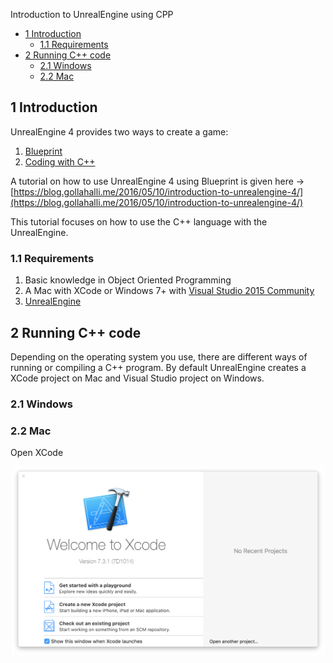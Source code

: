Introduction to UnrealEngine using CPP

<!-- TOC depthFrom:2 depthTo:6 withLinks:1 updateOnSave:1 orderedList:0 -->

- [1 Introduction](#1introduction)
	- [1.1 Requirements](#11requirements)
- [2 Running C++ code](#2runningccode)
	- [2.1 Windows](#21windows)
	- [2.2 Mac](#22mac)

<!-- /TOC -->

## 1 Introduction

UnrealEngine 4 provides two ways to create a game:

1. [Blueprint](https://docs.unrealengine.com/latest/INT/Engine/Blueprints/)
2. [Coding with C++](https://docs.unrealengine.com/latest/INT/Programming/)

A tutorial on how to use UnrealEngine 4 using Blueprint is given here -> [https://blog.gollahalli.me/2016/05/10/introduction-to-unrealengine-4/](https://blog.gollahalli.me/2016/05/10/introduction-to-unrealengine-4/)

This tutorial focuses on how to use the C++ language with the UnrealEngine.

### 1.1 Requirements

1. Basic knowledge in Object Oriented Programming
2. A Mac with XCode or Windows 7+ with [Visual Studio 2015 Community](https://www.visualstudio.com/)
3. [UnrealEngine](https://www.unrealengine.com/)

## 2 Running C++ code

Depending on the operating system you use, there are different ways of running or compiling a C++ program. By default UnrealEngine creates a XCode project on Mac and Visual Studio project on Windows.

### 2.1 Windows


### 2.2 Mac

Open XCode

<p align="center"><img src="https://raw.githubusercontent.com/akshaybabloo/UnrealEngine-and-CPP/master/Screenshots/xcode_main.png" alt="New Project" width="500"></p>

